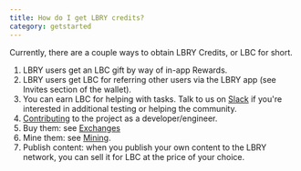 ```yaml
---
title: How do I get LBRY credits?
category: getstarted
---
```


Currently, there are a couple ways to obtain LBRY Credits, or LBC for short.

1. LBRY users get an LBC gift by way of in-app Rewards.
1. LBRY users get LBC for referring other users via the LBRY app (see Invites section of the wallet).
1. You can earn LBC for helping with tasks.  Talk to us on [Slack](https://slack.lbry.io/) if
   you're interested in additional testing or helping the community. 
1. [Contributing](https://lbry.io/faq/contributing) to the project as a developer/engineer.
1. Buy them: see [Exchanges](/faq/exchanges)
1. Mine them: see [Mining](/faq/mining-credits). 
1. Publish content: when you publish your own content to the LBRY network, you can sell it for LBC at the price of your choice.
